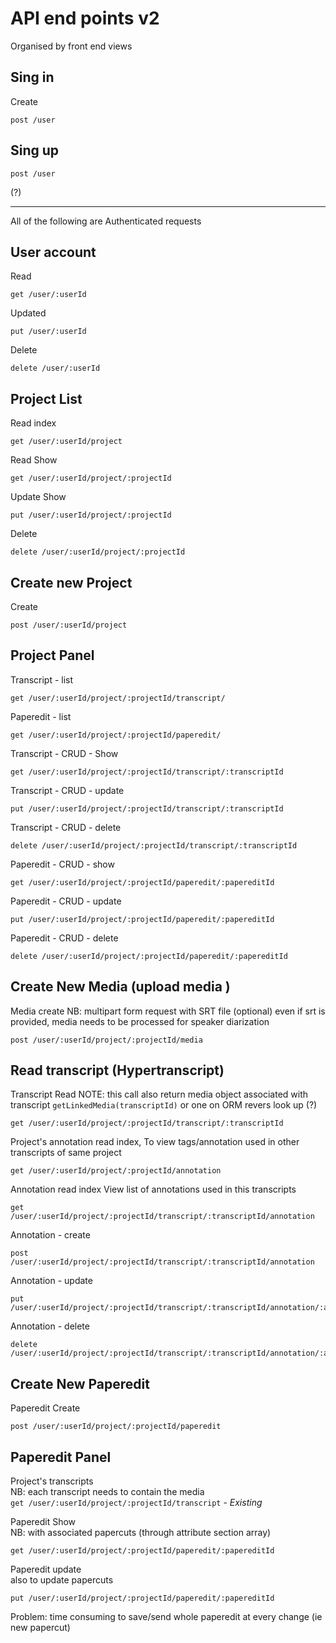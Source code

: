 <!-- api_end_points_v2.md -->
# API end points v2
Organised by front end views

## Sing in
Create
```
post /user
```

## Sing up

```
post /user
```
(?)

----
All of the following are Authenticated requests

## User account
Read
```
get /user/:userId
```
Updated
```
put /user/:userId
```
Delete
```
delete /user/:userId
```

## Project List
Read index
```
get /user/:userId/project
```
Read Show
```
get /user/:userId/project/:projectId
```
Update Show
```
put /user/:userId/project/:projectId
```
Delete
```
delete /user/:userId/project/:projectId
```

## Create new Project
Create
```
post /user/:userId/project
```

## Project Panel
Transcript - list
```
get /user/:userId/project/:projectId/transcript/
```
Paperedit - list
```
get /user/:userId/project/:projectId/paperedit/
```

Transcript - CRUD - Show
```
get /user/:userId/project/:projectId/transcript/:transcriptId
```
Transcript - CRUD - update
```
put /user/:userId/project/:projectId/transcript/:transcriptId
```
Transcript - CRUD - delete
```
delete /user/:userId/project/:projectId/transcript/:transcriptId
```

Paperedit - CRUD - show
```
get /user/:userId/project/:projectId/paperedit/:papereditId
```
Paperedit - CRUD - update
```
put /user/:userId/project/:projectId/paperedit/:papereditId
```
Paperedit - CRUD - delete
```
delete /user/:userId/project/:projectId/paperedit/:papereditId
```

## Create New Media (upload media )
Media create
NB: multipart form request with SRT file (optional)
even if srt is provided, media needs to be processed for speaker diarization
```
post /user/:userId/project/:projectId/media
```



## Read transcript (Hypertranscript)
Transcript Read
NOTE: this call also return media object associated with transcript
`getLinkedMedia(transcriptId)` or one on ORM revers look up (?)
```
get /user/:userId/project/:projectId/transcript/:transcriptId
```
Project's annotation read index,
To view tags/annotation used in other transcripts of same project
```
get /user/:userId/project/:projectId/annotation
```
Annotation read index
View list of annotations used in this transcripts
```
get /user/:userId/project/:projectId/transcript/:transcriptId/annotation
```
Annotation - create
```
post /user/:userId/project/:projectId/transcript/:transcriptId/annotation
```
Annotation - update
```
put /user/:userId/project/:projectId/transcript/:transcriptId/annotation/:annotationId
```
Annotation - delete
```
delete /user/:userId/project/:projectId/transcript/:transcriptId/annotation/:annotationId
```

## Create New Paperedit
Paperedit Create
```
post /user/:userId/project/:projectId/paperedit
```

## Paperedit Panel
Project's transcripts   
NB: each transcript needs to contain the media  
`get /user/:userId/project/:projectId/transcript` - *Existing*


Paperedit Show      
NB: with associated papercuts (through attribute section array)
```
get /user/:userId/project/:projectId/paperedit/:papereditId
```

Paperedit update   
also to update papercuts
 <!--TODO: delete papercut as separate model, and add regex to validate papercut as "virtual model" inside paperedit   -->
```
put /user/:userId/project/:projectId/paperedit/:papereditId
```

Problem: time consuming to save/send whole paperedit at every change (ie new papercut)
<!-- ```
put /user/:userId/project/:projectId/paperedit/:papereditId/section/:id
``` -->
